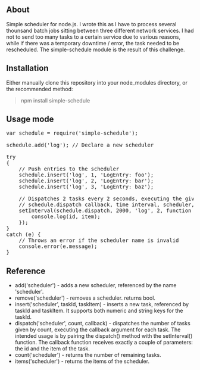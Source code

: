 ## About

Simple scheduler for node.js. I wrote this as I have to process several thounsand batch jobs sitting between three different network services. I had not to send too many tasks to a certain service due to various reasons, while if there was a temporary downtime / error, the task needed to be rescheduled. The simple-schedule module is the result of this challenge.

## Installation

Either manually clone this repository into your node_modules directory, or the recommended method:

> npm install simple-schedule

## Usage mode
<pre>
var schedule = require('simple-schedule');

schedule.add('log'); // Declare a new scheduler

try
{
	// Push entries to the scheduler
	schedule.insert('log', 1, 'LogEntry: foo');
	schedule.insert('log', 2, 'LogEntry: bar');
	schedule.insert('log', 3, 'LogEntry: baz');
	
	// Dispatches 2 tasks every 2 seconds, executing the given callback
	// schedule.dispatch callback, time interval, scheduler, number of tasks, execution callback
	setInterval(schedule.dispatch, 2000, 'log', 2, function (id, item) {
		console.log(id, item);
	});
}
catch (e) {
	// Throws an error if the scheduler name is invalid
	console.error(e.message);
}
</pre>

## Reference

 * add('scheduler') - adds a new scheduler, referenced by the name 'scheduler'.
 * remove('scheduler') - removes a scheduler. returns bool.
 * insert('scheduler', taskId, taskItem) - inserts a new task, referenced by taskId and taskItem. It supports both numeric and string keys for the taskId.
 * dispatch('scheduler', count, callback) - dispatches the number of tasks given by count, executing the callback argument for each task. The intended usage is by pairing the dispatch() method with the setInterval() function. The callback function receives exactly a couple of parameters: the id and the item of the task.
 * count('scheduler') - returns the number of remaining tasks.
 * items('scheduler') - returns the items of the scheduler.
